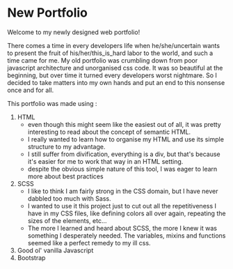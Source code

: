 # New Portfolio

Welcome to my newly designed web portfolio! 

There comes a time in every developers life when he/she/uncertain wants to present the fruit of his/her/this_is_hard labor to the world, and such a time came for me. 
My old portfolio was crumbling down from poor javascript architecture and unorganised css code. It was so beautiful at the beginning, but over time it turned every developers worst nightmare.
So I decided to take matters into my own hands and put an end to this nonsense once and for all. 

This portfolio was made using :

1. HTML
   - even though this might seem like the easiest out of all, it was pretty interesting to read about the concept of semantic HTML. 
   - I really wanted to learn how to organise my HTML and use its simple structure to my advantage. 
   - I still suffer from divification, everything is a div, but that's because it's easier for me to work that way in an HTML setting. 
   - despite the obvious simple nature of this tool, I was eager to learn more about best practices 
2. SCSS
   - I like to think I am fairly strong in the CSS domain, but I have never dabbled too much with Sass. 
   - I wanted to use it this project just to cut out all the repetitiveness I have in my CSS files, like defining colors all over again, repeating the sizes of the elements, etc... 
   - The more I learned and heard about SCSS, the more I knew it was something I desperately needed. The variables, mixins and functions seemed like a perfect remedy to my ill css. 
3. Good ol' vanilla Javascript
4. Bootstrap

